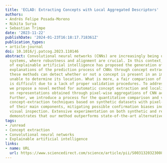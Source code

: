 ```yaml
---
title: 'ECLAD: Extracting Concepts with Local Aggregated Descriptors'
authors:
- Andrés Felipe Posada-Moreno
- Nikita Surya
- Sebastian Trimpe
date: '2023-11-22'
publishDate: '2024-01-23T16:18:17.718361Z'
publication_types:
- article-journal
doi: 10.1016/j.patcog.2023.110146
abstract: Convolutional neural networks (CNNs) are increasingly being used in critical
  systems, where robustness and alignment are crucial. In this context, the field
  of explainable artificial intelligence has proposed the generation of high-level
  explanations of the prediction process of CNNs through concept extraction. While
  these methods can detect whether or not a concept is present in an image, they are
  unable to determine its location. What is more, a fair comparison of such approaches
  is difficult due to a lack of proper validation procedures. To address these issues,
  we propose a novel method for automatic concept extraction and localization based
  on representations obtained through pixel-wise aggregations of CNN activation maps.
  Further, we introduce a process for the quantitative comparison and validation of
  concept-extraction techniques based on synthetic datasets with pixel-wise annotations
  of their main components, mitigating possible confirmation biases induced by human
  visual inspection. Extensive experimentation on both synthetic and real-world datasets
  demonstrates that our method outperforms state-of-the-art alternatives.
tags:
- /unread
- Concept extraction
- Convolutional neural networks
- Explainable artificial intelligence
links:
- name: URL
  url: https://www.sciencedirect.com/science/article/pii/S0031320323008439
---
```

